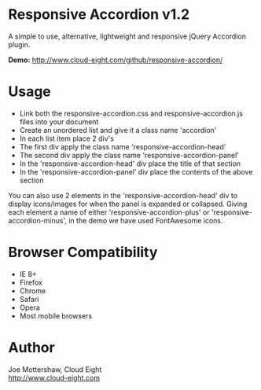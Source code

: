 Responsive Accordion v1.2
=========================

A simple to use, alternative, lightweight and responsive jQuery Accordion plugin.

**Demo:** http://www.cloud-eight.com/github/responsive-accordion/


Usage
=====

<ul>
  <li>Link both the responsive-accordion.css and responsive-accordion.js files into your document</li>
  <li>Create an unordered list and give it a class name 'accordion'</li>
  <li>In each list item place 2 div's</li>
  <li>The first div apply the class name 'responsive-accordion-head'</li>
  <li>The second div apply the class name 'responsive-accordion-panel'</li>
  <li>In the 'responsive-accordion-head' div place the title of that section</li>
  <li>In the 'responsive-accordion-panel' div place the contents of the above section</li>
</ul>

You can also use 2 elements in the 'responsive-accordion-head' div to display icons/images for when the panel is expanded or collapsed. Giving each element a name of either 'responsive-accordion-plus' or 'responsive-accordion-minus', in the demo we have used FontAwesome icons.


Browser Compatibility
=====================

<ul>
  <li>IE 8+</li>
  <li>Firefox</li>
  <li>Chrome</li>
  <li>Safari</li>
  <li>Opera</li>
  <li>Most mobile browsers</li>
</ul>


Author
======

Joe Mottershaw, Cloud Eight<br />
http://www.cloud-eight.com